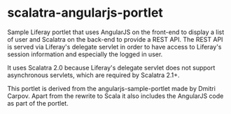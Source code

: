scalatra-angularjs-portlet
==========================

Sample Liferay portlet that uses AngularJS on the front-end to display a
list of user and Scalatra on the back-end to provide a REST API. The
REST API is served via Liferay's delegate servlet in order to have
access to Liferay's session information and especially the logged in
user.

It uses Scalatra 2.0 because Liferay's delegate servlet does not support
asynchronous servlets, which are required by Scalatra 2.1+.

This portlet is derived from the angularjs-sample-portlet made by Dmitri
Carpov. Apart from the rewrite to Scala it also includes the AngularJS
code as part of the portlet.
